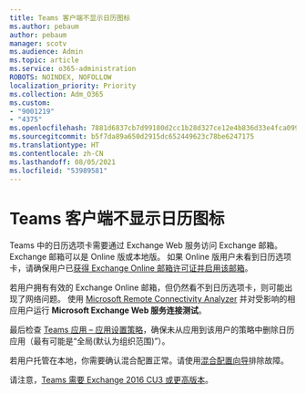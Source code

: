 ```yaml
---
title: Teams 客户端不显示日历图标
ms.author: pebaum
author: pebaum
manager: scotv
ms.audience: Admin
ms.topic: article
ms.service: o365-administration
ROBOTS: NOINDEX, NOFOLLOW
localization_priority: Priority
ms.collection: Adm_O365
ms.custom:
- "9001219"
- "4375"
ms.openlocfilehash: 7881d6837cb7d99180d2cc1b28d327ce12e4b836d33e4fca099569d4f72510fa
ms.sourcegitcommit: b5f7da89a650d2915dc652449623c78be6247175
ms.translationtype: HT
ms.contentlocale: zh-CN
ms.lasthandoff: 08/05/2021
ms.locfileid: "53989581"
---
```

# <a name="calendar-icon-not-showing-in-teams-client"></a>Teams 客户端不显示日历图标

Teams 中的日历选项卡需要通过 Exchange Web 服务访问 Exchange 邮箱。 Exchange 邮箱可以是 Online 版或本地版。 如果 Online 版用户未看到日历选项卡，请确保用户已[获得 Exchange Online 邮箱许可证并启用该邮箱](https://docs.microsoft.com/exchange/recipients-in-exchange-online/create-user-mailboxes)。

若用户拥有有效的 Exchange Online 邮箱，但仍然看不到日历选项卡，则可能出现了网络问题。 使用 [Microsoft Remote Connectivity Analyzer](https://testconnectivity.microsoft.com/) 并对受影响的相应用户运行 **Microsoft Exchange Web 服务连接测试**。

最后检查 [Teams 应用 – 应用设置策略](https://admin.teams.microsoft.com/policies/app-setup)，确保未从应用到该用户的策略中删除日历应用（最有可能是“全局(默认为组织范围)”）。

若用户托管在本地，你需要确认混合配置正常。请使用[混合配置向导](https://docs.microsoft.com/exchange/hybrid-deployment/hybrid-agent)排除故障。

请注意，[Teams 需要 Exchange 2016 CU3 或更高版本](https://docs.microsoft.com/microsoftteams/exchange-teams-interact)。
